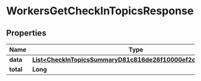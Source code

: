 

# WorkersGetCheckInTopicsResponse


## Properties

| Name | Type | Description | Notes |
|------------ | ------------- | ------------- | -------------|
|**data** | [**List&lt;CheckInTopicsSummaryD81c816de26f10000ef2c5cb2fdd0015&gt;**](CheckInTopicsSummaryD81c816de26f10000ef2c5cb2fdd0015.md) |  |  [optional] |
|**total** | **Long** |  |  [optional] |



